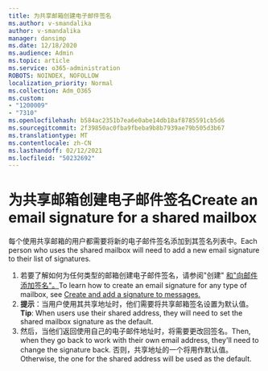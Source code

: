 ```yaml
---
title: 为共享邮箱创建电子邮件签名
ms.author: v-smandalika
author: v-smandalika
manager: dansimp
ms.date: 12/18/2020
ms.audience: Admin
ms.topic: article
ms.service: o365-administration
ROBOTS: NOINDEX, NOFOLLOW
localization_priority: Normal
ms.collection: Adm_O365
ms.custom:
- "1200009"
- "7310"
ms.openlocfilehash: b584ac2351b7ea6e0abe14db18af8785591cb5d6
ms.sourcegitcommit: 2f39850ac0fba9fbeba9b8b7939ae79b505d3b67
ms.translationtype: MT
ms.contentlocale: zh-CN
ms.lasthandoff: 02/12/2021
ms.locfileid: "50232692"
---
```

# <a name="create-an-email-signature-for-a-shared-mailbox"></a><span data-ttu-id="510aa-102">为共享邮箱创建电子邮件签名</span><span class="sxs-lookup"><span data-stu-id="510aa-102">Create an email signature for a shared mailbox</span></span>

<span data-ttu-id="510aa-103">每个使用共享邮箱的用户都需要将新的电子邮件签名添加到其签名列表中。</span><span class="sxs-lookup"><span data-stu-id="510aa-103">Each person who uses the shared mailbox will need to add a new email signature to their list of signatures.</span></span>

1. <span data-ttu-id="510aa-104">若要了解如何为任何类型的邮箱创建电子邮件签名，请参阅"创建" [和"向邮件添加签名"。](https://support.office.com/article/8ee5d4f4-68fd-464a-a1c1-0e1c80bb27f2)</span><span class="sxs-lookup"><span data-stu-id="510aa-104">To learn how to create an email signature for any type of mailbox, see [Create and add a signature to messages.](https://support.office.com/article/8ee5d4f4-68fd-464a-a1c1-0e1c80bb27f2)</span></span>
2. <span data-ttu-id="510aa-105">**提示**：当用户使用其共享地址时，他们需要将共享邮箱签名设置为默认值。</span><span class="sxs-lookup"><span data-stu-id="510aa-105">**Tip**: When users use their shared address, they will need to set the shared mailbox signature as the default.</span></span>
3. <span data-ttu-id="510aa-106">然后，当他们返回使用自己的电子邮件地址时，将需要更改回签名。</span><span class="sxs-lookup"><span data-stu-id="510aa-106">Then, when they go back to work with their own email address, they'll need to change the signature back.</span></span> <span data-ttu-id="510aa-107">否则，共享地址的一个将用作默认值。</span><span class="sxs-lookup"><span data-stu-id="510aa-107">Otherwise, the one for the shared address will be used as the default.</span></span>